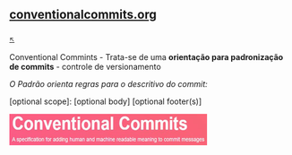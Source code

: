 ## [conventionalcommits.org](https://www.conventionalcommits.org/en/v1.0.0/)

<sub>[:arrow_upper_left:](readme.md)<sub>

Conventional Commints - Trata-se de uma **orientação para padronização de commits** - controle de versionamento

*O Padrão orienta regras para o descritivo do commit:*

<type>[optional scope]: <description>
[optional body]
[optional footer(s)]

<img src="../../imgs/conventionalcommits.JPG" width="353" height="56"/>
